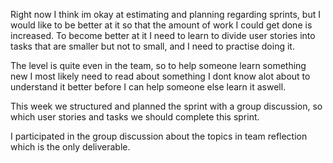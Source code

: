 Right now I think im okay at estimating and planning regarding sprints, but I would like to be better at it so that the amount of work I could get done is increased. To become better at it I need to learn to divide user stories into tasks that are smaller but not to small, and I need to practise doing it.

The level is quite even in the team, so to help someone learn something new I most likely need to read about something I dont know alot about to understand it better before I can help someone else learn it aswell.

This week we structured and planned the sprint with a group discussion, so which user stories and tasks we should complete this sprint.

I participated in the group discussion about the topics in team reflection which is the only deliverable.
